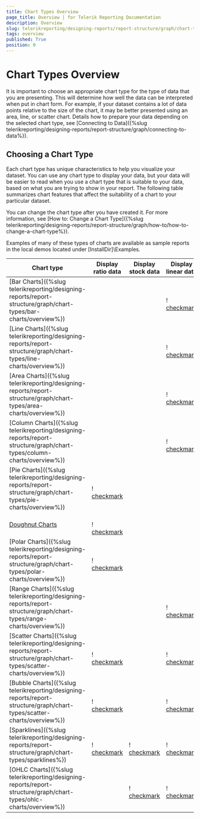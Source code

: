 ```yaml
---
title: Chart Types Overview
page_title: Overview | for Telerik Reporting Documentation
description: Overview
slug: telerikreporting/designing-reports/report-structure/graph/chart-types/overview
tags: overview
published: True
position: 0
---
```


# Chart Types Overview



It is important to choose an appropriate chart type for the type of data that you are presenting. This will determine how         well the data can be interpreted when put in chart form. For example, if your dataset contains a lot of data points relative to         the size of the chart, it may be better presented using an area, line, or scatter chart. Details how to prepare your         data depending on the selected chart type, see [Connecting to Data]({%slug telerikreporting/designing-reports/report-structure/graph/connecting-to-data%}).

## Choosing a Chart Type

Each chart type has unique characteristics to help you visualize your dataset. You can use any chart type to          display your data, but your data will be easier to read when you use a chart type that is suitable to your data,          based on what you are trying to show in your report. The following table summarizes chart features that affect the          suitability of a chart to your particular dataset.

You can change the chart type after you have created it. For more information, see [How to: Change a Chart Type]({%slug telerikreporting/designing-reports/report-structure/graph/how-to/how-to-change-a-chart-type%}).

Examples of many of these types of charts are available as sample reports in the local demos located under [InstallDir]\Examples.

| Chart type | Display ratio data | Display stock data | Display linear data | Display multi-value data |
| ------ | ------ | ------ | ------ | ------ |
| [Bar Charts]({%slug telerikreporting/designing-reports/report-structure/graph/chart-types/bar-charts/overview%})|||  <br/>  ! [checkmark](images/checkmark.gif)||
| [Line Charts]({%slug telerikreporting/designing-reports/report-structure/graph/chart-types/line-charts/overview%})|||  <br/>  ! [checkmark](images/checkmark.gif)||
| [Area Charts]({%slug telerikreporting/designing-reports/report-structure/graph/chart-types/area-charts/overview%})|||  <br/>  ! [checkmark](images/checkmark.gif)||
| [Column Charts]({%slug telerikreporting/designing-reports/report-structure/graph/chart-types/column-charts/overview%})|||  <br/>  ! [checkmark](images/checkmark.gif)||
| [Pie Charts]({%slug telerikreporting/designing-reports/report-structure/graph/chart-types/pie-charts/overview%})|  <br/>  ! [checkmark](images/checkmark.gif)||||
| [Doughnut Charts](9ed47840-c3ab-48c8-9845-f43066ba981e#choosing-a-chart-type)|  <br/>  ! [checkmark](images/checkmark.gif)||||
| [Polar Charts]({%slug telerikreporting/designing-reports/report-structure/graph/chart-types/polar-charts/overview%})|  <br/>  ! [checkmark](images/checkmark.gif)||||
| [Range Charts]({%slug telerikreporting/designing-reports/report-structure/graph/chart-types/range-charts/overview%})|||  <br/>  ! [checkmark](images/checkmark.gif)|  <br/>  ! [checkmark](images/checkmark.gif)|
| [Scatter Charts]({%slug telerikreporting/designing-reports/report-structure/graph/chart-types/scatter-charts/overview%})|  <br/>  ! [checkmark](images/checkmark.gif)||  <br/>  ! [checkmark](images/checkmark.gif)||
| [Bubble Charts]({%slug telerikreporting/designing-reports/report-structure/graph/chart-types/scatter-charts/overview%})|  <br/>  ! [checkmark](images/checkmark.gif)||  <br/>  ! [checkmark](images/checkmark.gif)||
| [Sparklines]({%slug telerikreporting/designing-reports/report-structure/graph/chart-types/sparklines%})|  <br/>  ! [checkmark](images/checkmark.gif)|  <br/>  ! [checkmark](images/checkmark.gif)|  <br/>  ! [checkmark](images/checkmark.gif)|  <br/>  ! [checkmark](images/checkmark.gif)|
| [OHLC Charts]({%slug telerikreporting/designing-reports/report-structure/graph/chart-types/ohlc-charts/overview%})||  <br/>  ! [checkmark](images/checkmark.gif)|  <br/>  ! [checkmark](images/checkmark.gif)|  <br/>  ! [checkmark](images/checkmark.gif|


